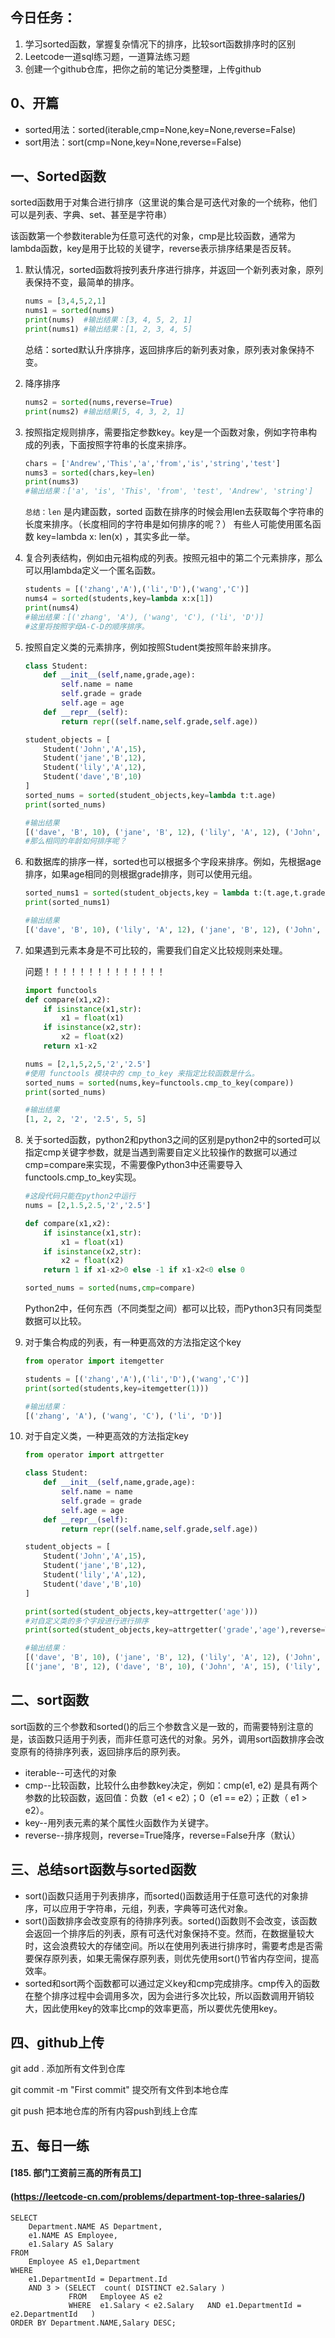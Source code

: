 ## 今日任务：

1. 学习sorted函数，掌握复杂情况下的排序，比较sort函数排序时的区别
2. Leetcode一道sql练习题，一道算法练习题
3. 创建一个github仓库，把你之前的笔记分类整理，上传github



## 0、开篇

- sorted用法：sorted(iterable,cmp=None,key=None,reverse=False)
- sort用法：sort(cmp=None,key=None,reverse=False)

## 一、Sorted函数

​	sorted函数用于对集合进行排序（这里说的集合是可迭代对象的一个统称，他们可以是列表、字典、set、甚至是字符串）

​	该函数第一个参数iterable为任意可迭代的对象，cmp是比较函数，通常为lambda函数，key是用于比较的关键字，reverse表示排序结果是否反转。

1. 默认情况，sorted函数将按列表升序进行排序，并返回一个新列表对象，原列表保持不变，最简单的排序。

   ```python
   nums = [3,4,5,2,1]
   nums1 = sorted(nums)
   print(nums)  #输出结果：[3, 4, 5, 2, 1]
   print(nums1) #输出结果：[1, 2, 3, 4, 5]
   ```

   总结：sorted默认升序排序，返回排序后的新列表对象，原列表对象保持不变。

2. 降序排序

   ```python
   nums2 = sorted(nums,reverse=True)
   print(nums2) #输出结果[5, 4, 3, 2, 1]
   ```

3. 按照指定规则排序，需要指定参数key。key是一个函数对象，例如字符串构成的列表，下面按照字符串的长度来排序。

   ```python
   chars = ['Andrew','This','a','from','is','string','test']
   nums3 = sorted(chars,key=len)
   print(nums3) 
   #输出结果：['a', 'is', 'This', 'from', 'test', 'Andrew', 'string']
   ```

   `总结：len` 是内建函数，sorted 函数在排序的时候会用len去获取每个字符串的长度来排序。（长度相同的字符串是如何排序的呢？） 有些人可能使用匿名函数 key=lambda x: len(x) ，其实多此一举。

4. 复合列表结构，例如由元祖构成的列表。按照元祖中的第二个元素排序，那么可以用lambda定义一个匿名函数。

   ```python
   students = [('zhang','A'),('li','D'),('wang','C')]
   nums4 = sorted(students,key=lambda x:x[1])
   print(nums4)
   #输出结果：[('zhang', 'A'), ('wang', 'C'), ('li', 'D')]
   #这里将按照字母A-C-D的顺序排序。
   ```

5. 按照自定义类的元素排序，例如按照Student类按照年龄来排序。

   ```python
   class Student:
       def __init__(self,name,grade,age):
           self.name = name
           self.grade = grade
           self.age = age
       def __repr__(self):
           return repr((self.name,self.grade,self.age))
   
   student_objects = [
       Student('John','A',15),
       Student('jane','B',12),
       Student('lily','A',12),
       Student('dave','B',10)
   ]
   sorted_nums = sorted(student_objects,key=lambda t:t.age)
   print(sorted_nums)
   ```

   ```python
   #输出结果
   [('dave', 'B', 10), ('jane', 'B', 12), ('lily', 'A', 12), ('John', 'A', 15)]
   #那么相同的年龄如何排序呢？
   
   ```

6. 和数据库的排序一样，sorted也可以根据多个字段来排序。例如，先根据age排序，如果age相同的则根据grade排序，则可以使用元组。

   ```python
   sorted_nums1 = sorted(student_objects,key = lambda t:(t.age,t.grade))
   print(sorted_nums1)
   ```

   ```python
   #输出结果
   [('dave', 'B', 10), ('lily', 'A', 12), ('jane', 'B', 12), ('John', 'A', 15)]
   
   ```

7. 如果遇到元素本身是不可比较的，需要我们自定义比较规则来处理。

   问题！！！！！！！！！！！！！！

   ```python
   import functools
   def compare(x1,x2):
       if isinstance(x1,str):
           x1 = float(x1)
       if isinstance(x2,str):
           x2 = float(x2)
       return x1-x2
   
   nums = [2,1,5,2,5,'2','2.5']
   #使用 functools 模块中的 cmp_to_key 来指定比较函数是什么。
   sorted_nums = sorted(nums,key=functools.cmp_to_key(compare))
   print(sorted_nums)
   ```

   ```python
   #输出结果
   [1, 2, 2, '2', '2.5', 5, 5]
   ```

8. 关于sorted函数，python2和python3之间的区别是python2中的sorted可以指定cmp关键字参数，就是当遇到需要自定义比较操作的数据可以通过cmp=compare来实现，不需要像Python3中还需要导入functools.cmp_to_key实现。

   ```python
   #这段代码只能在python2中运行
   nums = [2,1.5,2.5,'2','2.5']
   
   def compare(x1,x2):
       if isinstance(x1,str):
           x1 = float(x1)
       if isinstance(x2,str):
           x2 = float(x2)
       return 1 if x1-x2>0 else -1 if x1-x2<0 else 0
   
   sorted_nums = sorted(nums,cmp=compare)
   ```

   Python2中，任何东西（不同类型之间）都可以比较，而Python3只有同类型数据可以比较。

9. 对于集合构成的列表，有一种更高效的方法指定这个key

   ```python
   from operator import itemgetter
   
   students = [('zhang','A'),('li','D'),('wang','C')]
   print(sorted(students,key=itemgetter(1)))
   
   #输出结果：
   [('zhang', 'A'), ('wang', 'C'), ('li', 'D')]
   ```

10. 对于自定义类，一种更高效的方法指定key

    ```python
    from operator import attrgetter
    
    class Student:
        def __init__(self,name,grade,age):
            self.name = name
            self.grade = grade
            self.age = age
        def __repr__(self):
            return repr((self.name,self.grade,self.age))
    
    student_objects = [
        Student('John','A',15),
        Student('jane','B',12),
        Student('lily','A',12),
        Student('dave','B',10)
    ]
    
    print(sorted(student_objects,key=attrgetter('age')))
    #对自定义类的多个字段进行进行排序
    print(sorted(student_objects,key=attrgetter('grade','age'),reverse=True))
    ```

    ```python
    #输出结果：
    [('dave', 'B', 10), ('jane', 'B', 12), ('lily', 'A', 12), ('John', 'A', 15)]
    [('jane', 'B', 12), ('dave', 'B', 10), ('John', 'A', 15), ('lily', 'A', 12)]
    ```

    

## 二、sort函数

​	sort函数的三个参数和sorted()的后三个参数含义是一致的，而需要特别注意的是，该函数只适用于列表，而非任意可迭代的对象。另外，调用sort函数排序会改变原有的待排序列表，返回排序后的原列表。

- iterable--可迭代的对象
- cmp--比较函数，比较什么由参数key决定，例如：cmp(e1, e2) 是具有两个参数的比较函数，返回值：负数（e1 < e2）；0（e1 == e2）；正数（ e1 > e2）。
- key--用列表元素的某个属性火函数作为关键字。
- reverse--排序规则，reverse=True降序，reverse=False升序（默认）





## 三、总结sort函数与sorted函数

- sort()函数只适用于列表排序，而sorted()函数适用于任意可迭代的对象排序，可以应用于字符串，元组，列表，字典等可迭代对象。
- sort()函数排序会改变原有的待排序列表。sorted()函数则不会改变，该函数会返回一个排序后的列表，原有可迭代对象保持不变。然而，在数据量较大时，这会浪费较大的存储空间。所以在使用列表进行排序时，需要考虑是否需要保存原列表，如果无需保存原列表，则优先使用sort()节省内存空间，提高效率。
- sorted和sort两个函数都可以通过定义key和cmp完成排序。cmp传入的函数在整个排序过程中会调用多次，因为会进行多次比较，所以函数调用开销较大，因此使用key的效率比cmp的效率更高，所以要优先使用key。



## 四、github上传

git add . 添加所有文件到仓库

git commit -m "First commit" 提交所有文件到本地仓库

git push 把本地仓库的所有内容push到线上仓库



## 五、每日一练

#### [185. 部门工资前三高的所有员工]

#### (https://leetcode-cn.com/problems/department-top-three-salaries/)

```mysql
SELECT
	Department.NAME AS Department,
	e1.NAME AS Employee,
	e1.Salary AS Salary 
FROM
	Employee AS e1,Department 
WHERE
	e1.DepartmentId = Department.Id 
	AND 3 > (SELECT  count( DISTINCT e2.Salary ) 
			 FROM	Employee AS e2 
			 WHERE	e1.Salary < e2.Salary 	AND e1.DepartmentId = e2.DepartmentId 	) 
ORDER BY Department.NAME,Salary DESC;
```



















